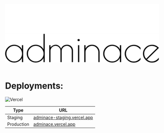 ![Logo Light](https://github.com/shimorojune/adminace/blob/master/src/assets/logo/logo-white-compressed.png?raw=true#gh-dark-mode-only)
![Logo Dark](https://github.com/shimorojune/adminace/blob/master/src/assets/logo/logo-compressed.png?raw=true#gh-light-mode-only)
<br />
<br />

# Deployments:

![Vercel](https://therealsujitk-vercel-badge.vercel.app/?app=admin-ace&style=for-the-badge)

| Type       | URL                                                                |
| ---------- | ------------------------------------------------------------------ |
| Staging    | [adminace-staging.vercel.app](https://adminace-staging.vercel.app) |
| Production | [adminace.vercel.app](https://adminace.vercel.app)                 |
